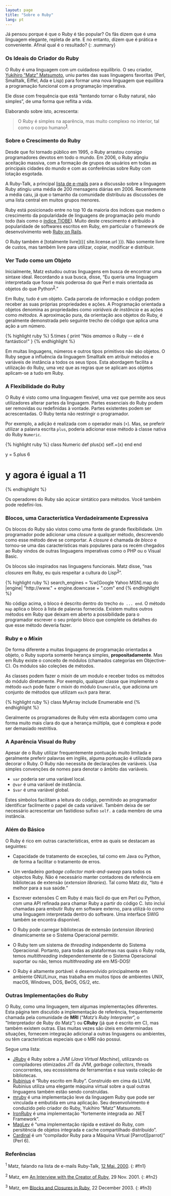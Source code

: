 ```yaml
---
layout: page
title: "Sobre o Ruby"
lang: pt
---
```


Já pensou porque é que o Ruby é tão popular? Os fãs dizem que é uma
linguagem elegante, repleta de arte. E no entanto, dizem que é prática e
conveniente. Afinal qual é o resultado?
{: .summary}

### Os Ideais do Criador do Ruby

O Ruby é uma linguagem com um cuidadoso equilíbrio. O seu criador,
[Yukihiro “Matz” Matsumoto][matz], uniu partes das suas linguagens
favoritas (Perl, Smalltalk, Eiffel, Ada e Lisp) para formar uma nova
linguagem que equilibra a programação funcional com a programação
imperativa.

Ele disse com frequência que está “tentando tornar o Ruby natural, não
simples”, de uma forma que reflita a vida.

Elaborando sobre isto, acrescenta:

> O Ruby é simples na aparência, mas muito complexo no interior, tal
> como o corpo humano<sup>[1](#fn1)</sup>.

### Sobre o Crescimento do Ruby

Desde que foi tornado público em 1995, o Ruby arrastou consigo
programadores devotos em todo o mundo. Em 2006, o Ruby atingiu aceitação
massiva, com a formação de grupos de usuários em todas as principais
cidades do mundo e com as conferências sobre Ruby com lotação esgotada.

A Ruby-Talk, a principal [lista de e-mails](/pt/community/mailing-lists/)
para a discussão sobre a
linguagem Ruby atingiu uma média de 200 mensagens diárias em 2006.
Recentemente a média caiu, já que o tamanho da comunidade distribuiu
as discussões de uma lista central em muitos grupos menores.

Ruby está posicionado entre no top 10 da maioria dos índices que medem o
crescimento da popularidade de linguagens de programação pelo mundo todo
(tais como o [índice TIOBE][tiobe]). Muito deste crescimento é atribuído à
popularidade de softwares escritos em Ruby, em particular o framework de
desenvolvimento web [Ruby on Rails][ror].

O Ruby também é [totalmente livre]({{ site.license.url }}). Não somente livre de
custos, mas também livre para utilizar, copiar, modificar e distribuir.

### Ver Tudo como um Objeto

Inicialmente, Matz estudou outras linguagens em busca de encontrar uma
sintaxe ideal. Recordando a sua busca, disse, “Eu queria uma linguagem
interpretada que fosse mais poderosa do que Perl e mais orientada as
objetos do que Python<sup>[2](#fn2)</sup>.”

Em Ruby, tudo é um objeto. Cada parcela de informação e código podem
receber as suas próprias propriedades e ações. A Programação orientada
a objetos denomina as propriedades como *variáveis de instância* e as
ações como *métodos*. A aproximação pura, da orientação aos objetos do
Ruby, é geralmente demonstrada pelo seguinte trecho de código que
aplica uma ação a um número.

{% highlight ruby %}
5.times { print "Nós *amamos* o Ruby -- ele é fantástico!" }
{% endhighlight %}

Em muitas linguagens, números e outros tipos primitivos não são
objetos. O Ruby segue a influência da linguagem Smalltalk em atribuir
métodos e variáveis de instância a todos os seus tipos. Esta abordagem
facilita a utilização do Ruby, uma vez que as regras que se aplicam aos
objetos aplicam-se a tudo em Ruby.

### A Flexibilidade do Ruby

O Ruby é visto como uma linguagem flexível, uma vez que permite aos seus
utilizadores alterar partes da linguagem. Partes essenciais do Ruby
podem ser removidas ou redefinidas à vontade. Partes existentes podem
ser acrescentadas. O Ruby tenta não restringir o programador.

Por exemplo, a adição é realizada com o operador mais (`+`). Mas, se
preferir utilizar a palavra escrita `plus`, poderia adicionar esse
método à classe nativa do Ruby `Numeric`.

{% highlight ruby %}
class Numeric
  def plus(x)
    self.+(x)
  end
end

y = 5.plus 6
# y agora é igual a 11
{% endhighlight %}

Os operadores do Ruby são açúcar sintático para métodos. Você também
pode redefini-los.

### Blocos, uma Característica Verdadeiramente Expressiva

Os blocos do Ruby são vistos como uma fonte de grande flexibilidade. Um
programador pode adicionar uma _closure_ a qualquer método, descrevendo como
esse método deve se comportar. A _closure_ é chamada de *bloco* e tornou-se uma
das características mais populares para os recém chegados ao Ruby vindos
de outras linguagens imperativas como o PHP ou o Visual Basic.

Os blocos são inspirados nas linguagens funcionais. Matz disse, “nas
_closures_ em Ruby, eu quis respeitar a cultura do
Lisp<sup>[3](#fn3)</sup>”.

{% highlight ruby %}
search_engines =
  %w[Google Yahoo MSN].map do |engine|
    "http://www." + engine.downcase + ".com"
  end
{% endhighlight %}

No código acima, o bloco é descrito dentro do trecho `do ... end`.
O método `map` aplica o bloco à lista de palavras fornecida.
Existem muitos outros métodos em Ruby que deixam em aberto a
possibilidade para o programador escrever o seu próprio bloco que
complete os detalhes do que esse método deveria fazer.

### Ruby e o _Mixin_

De forma diferente a muitas linguagens de programação orientadas a
objeto, o Ruby suporta somente herança simples, **propositadamente**.
Mas em Ruby existe o conceito de módulos (chamados categorias em
Objective-C). Os módulos são coleções de métodos.

As classes podem fazer o _mixin_ de um modulo e receber todos os métodos do
módulo diretamente. Por exemplo, qualquer classe que implemente o método
`each` pode fazer o _mixin_ do módulo `Enumerable`, que adiciona um conjunto de
métodos que utilizam `each` para iterar.

{% highlight ruby %}
class MyArray
  include Enumerable
end
{% endhighlight %}

Geralmente os programadores de Ruby vêm esta abordagem como uma forma
muito mais clara do que a herança múltipla, que é complexa e pode ser
demasiado restritiva.

### A Aparência Visual do Ruby

Apesar de o Ruby utilizar frequentemente pontuação muito limitada e
geralmente preferir palavras em inglês, alguma pontuação é utilizada
para decorar o Ruby. O Ruby não necessita de declarações de variáveis.
Usa simples convenções de nomes para denotar o âmbito das variáveis.

* `var` poderia ser uma variável local.
* `@var` é uma variável de instância.
* `$var` é uma variável global.

Estes símbolos facilitam a leitura do código, permitindo ao programador
identificar facilmente o papel de cada variável. Também deixa de ser
necessário acrescentar um fastidioso sufixo `self.` a cada membro de uma
instância.

### Além do Básico

O Ruby é rico em outras características, entre as quais se destacam as
seguintes:

* Capacidade de tratamento de exceções, tal como em Java ou Python, de
  forma a facilitar o tratamento de erros.

* Um verdadeiro _garbage collector_ _mark-and-sweep_ para todos os objectos
  Ruby. Não é necessário manter contadores de referência em bibliotecas
  de extensão (_extension libraries_). Tal como Matz diz, “Isto é melhor
  para a sua saúde.”

* Escrever extensões C em Ruby é mais fácil do que em Perl ou Python,
  com uma API refinada para chamar Ruby a partir do código C. Isto inclui
  chamadas para embutir Ruby em software externo, para utilizá-lo como
  uma linguagem interpretada dentro do software. Uma interface SWIG também
  se encontra disponível.

* O Ruby pode carregar bibliotecas de extensão (_extension libraries_)
  dinamicamente se o Sistema Operacional permitir.

* O Ruby tem um sistema de _threading_ independente do Sistema Operacional.
  Portanto, para todas as plataformas nas quais o Ruby roda, temos
  _multithreading_ independentemente de o Sistema Operacional suportar ou
  não, temos _multithreading_ até em MS-DOS!

* O Ruby é altamente portável: é desenvolvido principalmente em ambiente
  GNU/Linux, mas trabalha em muitos tipos de ambientes UNIX, macOS,
  Windows, DOS, BeOS, OS/2, etc.

### Outras Implementações do Ruby

O Ruby, como uma linguagem, tem algumas implementações diferentes. Esta
página tem discutido a implementação de referência, frequentemente chamada
pela comunidade de **MRI** (“_Matz’s Ruby Interpreter_”, o "Interpretador de
Ruby do Matz") ou **CRuby** (já que é escrito em C), mas também existem outras.
Elas muitas vezes são úteis em determinadas situações, fornecem integração
adicional a outras linguagens ou ambientes, ou têm características especiais
que o MRI não possui.

Segue uma lista:

* [JRuby][jruby] é Ruby sobre a JVM (_Java Virtual Machine_), utilizando os
  compiladores otimizados JIT da JVM, _garbage collectors_, threads
  concorrentes, seu ecossistema de ferramentas e sua vasta coleção de
  bibliotecas.
* [Rubinius][rubinius] é “Ruby escrito em Ruby”. Construído em cima da LLVM,
  Rubinius utiliza uma elegante máquina virtual sobre a qual outras
  linguagens também estão sendo construídas.
* [mruby][mruby] é uma implementação leve da linguagem Ruby que pode ser
  vinculada e embutida em uma aplicação. Seu desenvolvimento é conduzido
  pelo criador do Ruby, Yukihiro “Matz” Matsumoto.
* [IronRuby][ironruby] é uma implementação “fortemente integrada ao .NET
  Framework”.
* [MagLev][maglev] é “uma implementação rápida e estável do Ruby, com
  persitência de objetos integrada e cache compartilhado distribuído”.
* [Cardinal][cardinal] é um “compilador Ruby para a Máquina Virtual
  [Parrot][parrot]” (Perl 6).

### Referências

<sup>1</sup> Matz, falando na lista de e-mails Ruby-Talk, [12 Mai.
2000][blade].
{: #fn1}

<sup>2</sup> Matz, em [An Interview with the Creator of Ruby][linuxdevcenter], 29
Nov. 2001.
{: #fn2}

<sup>3</sup> Matz, em [Blocks and Closures in Ruby][artima], 22 December
2003.
{: #fn3}



[matz]: http://www.rubyist.net/~matz/
[blade]: https://blade.ruby-lang.org/ruby-talk/2773
[ror]: http://rubyonrails.org/
[linuxdevcenter]: http://www.linuxdevcenter.com/pub/a/linux/2001/11/29/ruby.html
[artima]: http://www.artima.com/intv/closures2.html
[tiobe]: http://www.tiobe.com/index.php/content/paperinfo/tpci/index.html
[jruby]: http://jruby.org
[rubinius]: http://rubini.us
[mruby]: http://www.mruby.org/
[ironruby]: http://www.ironruby.net
[maglev]: http://maglev.github.io
[cardinal]: https://github.com/parrot/cardinal